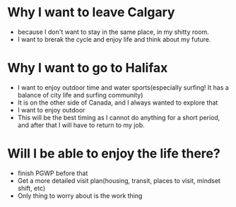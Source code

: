 # Why I want to leave Calgary
- because I don't want to stay in the same place, in my shitty room.
- I want to brerak the cycle and enjoy life and think about my future.

# Why I want to go to Halifax
- I want to enjoy outdoor time and water sports(especially surfing! It has a balance of city life and surfing community)
- It is on the other side of Canada, and I always wanted to explore that
- I want to enjoy outdoor 
- This will be the best timing as I cannot do anything for a short period, and after that I will have to return to my job.

# Will I be able to enjoy the life there?
- finish PGWP before that
- Get a more detailed visit plan(housing, transit, places to visit, mindset shift, etc)
- Only thing to worry about is the work thing
